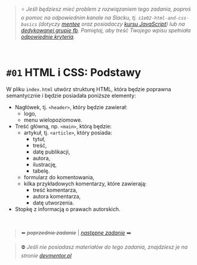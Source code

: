 > :star: _Jeśli będziesz mieć problem z rozwiązaniem tego zadania, poproś o pomoc na odpowiednim kanale na Slacku, tj. `s1e02-html-and-css-basics` (dotyczy [mentee](https://devmentor.pl/mentoring-javascript/) oraz posiadaczy [kursu JavaScript](https://devmentor.pl/p/javascript-for-beginners/)) lub na [dedykowanej grupie fb](https://www.facebook.com/groups/155234921740033). Pamiętaj, aby treść Twojego wpisu spełniała [odpowiednie kryteria](https://devmentor.pl/jak-prosic-o-pomoc/)._

&nbsp;

# `#01` HTML i CSS: Podstawy

W pliku `index.html` utwórz strukturę HTML, która będzie poprawna semantycznie i będzie posiadała poniższe elementy:

- Nagłówek, tj. `<header>`, który będzie zawierał:
  - logo,
  - menu wielopoziomowe.
- Treść główną, np. `<main>`, którą będzie:
  - artykuł, tj. `<article>`, który posiada:
    - tytuł,
    - treść,
    - datę publikacji,
    - autora,
    - ilustrację,
    - tabelę.
  - formularz do komentowania,
  - kilka przykładowych komentarzy, które zawierają:
    - treść komentarza,
    - autora komentarza,
    - datę utworzenia.
- Stopkę z informacją o prawach autorskich.

&nbsp;

> :arrow_left: ~~_poprzednie zadanie_~~ | [_następne zadanie_](./../02) :arrow_right:

> :no_entry: _Jeśli nie posiadasz materiałów do tego zadania, znajdziesz je na stronie [devmentor.pl](https://devmentor.pl/p/html-and-css-basics/)_
